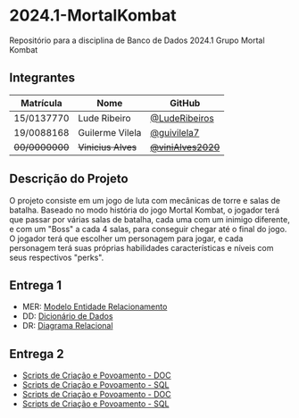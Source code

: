 # 2024.1-MortalKombat

Repositório para a disciplina de Banco de Dados 2024.1 Grupo Mortal Kombat

## Integrantes

| Matrícula      | Nome               | GitHub                                                 |
| -------------- | ------------------ | ------------------------------------------------------ |
| 15/0137770     | Lude Ribeiro       | [@LudeRibeiros](www.github.com/luderibeiro)            |
| 19/0088168     | Guilerme Vilela    | [@guivilela7](https://github.com/guivilela7)           |
| ~~00/0000000~~ | ~~Vinicius Alves~~ | ~~[@viniAlves2020](https://github.com/vinialves2020)~~ |

## Descrição do Projeto

O projeto consiste em um jogo de luta com mecânicas de torre e salas de batalha. Baseado no modo história do jogo Mortal Kombat, o jogador terá que passar por várias salas de batalha, cada uma com um inimigo diferente, e com um "Boss" a cada 4 salas, para conseguir chegar até o final do jogo. O jogador terá que escolher um personagem para jogar, e cada personagem terá suas próprias habilidades características e níveis com seus respectivos "perks".

## Entrega 1

-   MER: [Modelo Entidade Relacionamento](docs/Entrega1/MER_MortalKombat_v1.md)
-   DD: [Dicionário de Dados](docs/Entrega1/DD_MortalKombat_v1.md)
-   DR: [Diagrama Relacional](docs/Entrega1/DR_MortalKombat_v1.md)

## Entrega 2

-   [Scripts de Criação e Povoamento - DOC](docs/Entrega2/ScriptCreationTables.md)
-   [Scripts de Criação e Povoamento - SQL](docs/sql/tables/create.sql)
-   [Scripts de Criação e Povoamento - DOC](docs/Entrega2/ScriptPopulateTables.md)
-   [Scripts de Criação e Povoamento - SQL](docs/sql/tables/populate.sql)
